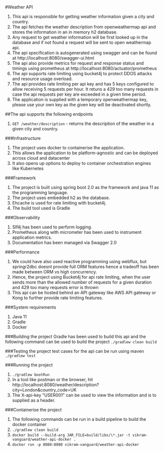 #Weather API
1. This api is responsible for getting weather information given a city and country.
2. The api fetches the weather description from openweathermap api and stores the information in an in memory h2 database.
3. Any request to get weather information will be first looked up in the database and if not found a request will be sent to open weathermap api.
4. The api specification is autogenerated using swagger and can be found at http://localhost:8080/swagger-ui.html
5. The api also provide metrics for request and response status and timings using prometheus at http://localhost:8080/actuator/prometheus
6. The api supports rate limiting using bucket4j to protect DDOS attacks and resource usage overload.
7. The api provides rate limiting per api key and has 5 keys configured to allow receiving 5 requests per hour. It retuns a 429 too many requests
in case the api requests per key are exceeded in a given time period.
8. The application is supplied with a temporary openweathermap key, please use your own key as the given key will be deactivated shortly.

##The api supports the following endpoints
1. `GET /weather/description` - returns the description of the weather in a given city and country.

###Infrastructure
1. The project uses docker to containerise the application.
2. This allows the application to be platform-agnostic and can be deployed across cloud and datacenter
3. It also opens up options to deploy to container orchestration engines like Kubernetes

###Framework
1. The project is built using spring boot 2.0 as the framework and java 11 as the programming language.
2. The project uses embedded h2 as the database.
3. Ehcache is used for rate limiting with bucket4j.
4. The build tool used is Gradle

###Observability
1. Slf4j has been used to perform logging.
2. Prometheus along with micrometer has been used to instrument application metrics.
3. Documentation has been managed via Swagger 2.0

###Performance
1. We could have also used reactive programming using webflux, but springr2dbc doesnt provide full ORM features
   hence a tradeoff has been made between ORM vs high concurrency.
2. Hence, the project using Bucket4j for api rate limiting, when the user sends more than the allowed number of requests for
   a given duration and 429 too many requests error is thrown
3. This api can be hosted behind an API gateway like AWS API gateway or Kong to further provide rate limiting features.

###System requirements
1. Java 11
2. Gradle
3. Docker

###Building the project
Gradle has been used to build this api and the following command can be used to build the project
`./gradlew clean build`

###Testing the project
test cases for the api can be run using maven
`./gradlew test`

###Running the project
1. `./gradlew bootRun`
2. In a tool like postman or the browser, hit http://localhost:8080/weather/description?city=London&country_code=UK
3. The X-api-key "USER001" can be used to view the information and is to supplied as a header.

###Containerise the project
1. The following commands can be run in a build pipeline to build the docker container
2. `./gradlew clean build`
3. `docker build --build-arg JAR_FILE=build/libs/\*.jar -t vikram-vanguard/weather-api-docker .`
4. `docker run -p 8080:8080 vikram-vanguard/weather-api-docker`